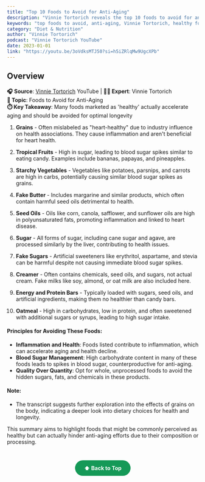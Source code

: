 ```yaml
---
title: "Top 10 Foods to Avoid for Anti-Aging"
description: "Vinnie Tortorich reveals the top 10 foods to avoid for anti-aging and optimal health, exposing industry myths about supposedly 'healthy' foods."
keywords: "top foods to avoid, anti-aging, Vinnie Tortorich, healthy foods myths, nutrition, longevity, food industry"
category: "Diet & Nutrition"
author: "Vinnie Tortorich"
podcast: "Vinnie Tortorich YouTube"
date: 2023-01-01
link: "https://youtu.be/3oVdksMTJ50?si=h5iZRlqMw9UgcXPb"
---
```


## Overview

**🎧 Source**: [Vinnie Tortorich](https://www.youtube.com/watch?v=2-fHQIhVAGA) YouTube | **👨‍🍳 Expert**: Vinnie Tortorich  
**🎯 Topic**: Foods to Avoid for Anti-Aging  
**⏱️ Key Takeaway**: Many foods marketed as 'healthy' actually accelerate aging and should be avoided for optimal longevity

1. **Grains** - Often mislabeled as "heart-healthy" due to industry influence on health associations. They cause inflammation and aren't beneficial for heart health.

2. **Tropical Fruits** - High in sugar, leading to blood sugar spikes similar to eating candy. Examples include bananas, papayas, and pineapples.

3. **Starchy Vegetables** - Vegetables like potatoes, parsnips, and carrots are high in carbs, potentially causing similar blood sugar spikes as grains.

4. **Fake Butter** - Includes margarine and similar products, which often contain harmful seed oils detrimental to health.

5. **Seed Oils** - Oils like corn, canola, safflower, and sunflower oils are high in polyunsaturated fats, promoting inflammation and linked to heart disease.

6. **Sugar** - All forms of sugar, including cane sugar and agave, are processed similarly by the liver, contributing to health issues.

7. **Fake Sugars** - Artificial sweeteners like erythritol, aspartame, and stevia can be harmful despite not causing immediate blood sugar spikes.

8. **Creamer** - Often contains chemicals, seed oils, and sugars, not actual cream. Fake milks like soy, almond, or oat milk are also included here.

9. **Energy and Protein Bars** - Typically loaded with sugars, seed oils, and artificial ingredients, making them no healthier than candy bars.

10. **Oatmeal** - High in carbohydrates, low in protein, and often sweetened with additional sugars or syrups, leading to high sugar intake.

#### **Principles for Avoiding These Foods:**

- **Inflammation and Health**: Foods listed contribute to inflammation, which can accelerate aging and health decline.
- **Blood Sugar Management**: High carbohydrate content in many of these foods leads to spikes in blood sugar, counterproductive for anti-aging.
- **Quality Over Quantity**: Opt for whole, unprocessed foods to avoid the hidden sugars, fats, and chemicals in these products.

#### **Note:**

- The transcript suggests further exploration into the effects of grains on the body, indicating a deeper look into dietary choices for health and longevity.

This summary aims to highlight foods that might be commonly perceived as healthy but can actually hinder anti-aging efforts due to their composition or processing.

<div style="text-align: center; margin: 40px 0;">
  <a href="#" style="background: #159957; color: white; padding: 12px 24px; border-radius: 25px; text-decoration: none; font-weight: bold; display: inline-block; transition: all 0.3s ease;" onmouseover="this.style.background='#1e7e34'; this.style.transform='translateY(-2px)'" onmouseout="this.style.background='#159957'; this.style.transform='translateY(0)'">
    ⬆️ Back to Top
  </a>
</div>
